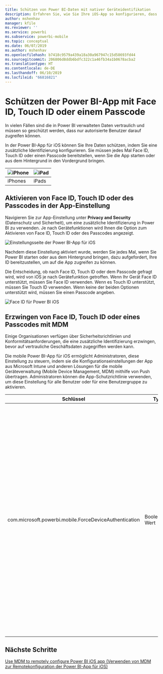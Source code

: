 ```yaml
---
title: Schützen von Power BI-Daten mit nativer Geräteidentifikation
description: Erfahren Sie, wie Sie Ihre iOS-App so konfigurieren, dass sie eine zusätzliche Identifizierung erfordert, bevor Sie auf Ihre Power BI-Daten zugreifen können.
author: mshenhav
manager: kfile
ms.reviewer: ''
ms.service: powerbi
ms.subservice: powerbi-mobile
ms.topic: conceptual
ms.date: 06/07/2019
ms.author: mshenhav
ms.openlocfilehash: b7418c9579a439a18a30a967947c15d58693fd44
ms.sourcegitcommit: 206806d8ddb6bdfc322c1a46fb34a1b0678acba2
ms.translationtype: HT
ms.contentlocale: de-DE
ms.lasthandoff: 06/10/2019
ms.locfileid: "66816821"
---
```

# <a name="protect-power-bi-app-with-face-id-touch-id-or-passcode"></a>Schützen der Power BI-App mit Face ID, Touch ID oder einem Passcode 

In vielen Fällen sind die in Power BI verwalteten Daten vertraulich und müssen so geschützt werden, dass nur autorisierte Benutzer darauf zugreifen können. 

In der Power BI-App für iOS können Sie Ihre Daten schützen, indem Sie eine zusätzliche Identifizierung konfigurieren. Sie müssen jedes Mal Face ID, Touch ID oder einen Passcode bereitstellen, wenn Sie die App starten oder aus dem Hintergrund in den Vordergrund bringen.

| ![iPhone](./media/tutorial-mobile-apps-ios-qna/iphone-logo-50-px.png) | ![iPad](./media/tutorial-mobile-apps-ios-qna/ipad-logo-50-px.png) |
|:--- |:--- |
| iPhones |iPads |

## <a name="turn-on-face-id-touch-id-or-passcode-in-app-setting"></a>Aktivieren von Face ID, Touch ID oder des Passcodes in der App-Einstellung

Navigieren Sie zur App-Einstellung unter **Privacy and Security** (Datenschutz und Sicherheit), um eine zusätzliche Identifizierung in Power BI zu verwenden. Je nach Gerätefunktionen wird Ihnen die Option zum Aktivieren von Face ID, Touch ID oder des Passcodes angezeigt.

![Einstellungsseite der Power BI-App für iOS](./media/mobile-ios-native-secure-access/mobile-ios-native-secured-setting.png)

Nachdem diese Einstellung aktiviert wurde, werden Sie jedes Mal, wenn Sie Power BI starten oder aus dem Hintergrund bringen, dazu aufgefordert, Ihre ID bereitzustellen, um auf die App zugreifen zu können. 

Die Entscheidung, ob nach Face ID, Touch ID oder dem Passcode gefragt wird, wird von iOS je nach Gerätefunktion getroffen. Wenn Ihr Gerät Face ID unterstützt, müssen Sie Face ID verwenden. Wenn es Touch ID unterstützt, müssen Sie Touch ID verwenden. Wenn keine der beiden Optionen unterstützt wird, müssen Sie einen Passcode angeben.

![Face ID für Power BI iOS](./media/mobile-ios-native-secure-access/mobile-ios-native-secured-faceid.png)

## <a name="use-mdm-to-enforce-face-id-touch-id-or-passcode"></a>Erzwingen von Face ID, Touch ID oder eines Passcodes mit MDM

Einige Organisationen verfügen über Sicherheitsrichtlinien und Konformitätsanforderungen, die eine zusätzliche Identifizierung erzwingen, bevor auf vertrauliche Geschäftsdaten zugegriffen werden kann. 

Die mobile Power BI-App für iOS ermöglicht Administratoren, diese Einstellung zu steuern, indem sie die Konfigurationseinstellungen der App aus Microsoft Intune und anderen Lösungen für die mobile Geräteverwaltung (Mobile Device Management, MDM) mithilfe von Push übertragen. Administratoren können die App-Schutzrichtlinie verwenden, um diese Einstellung für alle Benutzer oder für eine Benutzergruppe zu aktivieren.

|Schlüssel  |Typ  |Beschreibung  |
|---------|---------|---------|
| com.microsoft.powerbi.mobile.ForceDeviceAuthentication | Boolescher Wert | Der Standardwert ist FALSE. <br>Wenn er auf TRUE festgelegt wird, zwingt die App die Benutzer, sich mit Face ID, Touch ID oder einem Passcode zu identifizieren, damit ihnen Power BI-Daten in der App angezeigt werden können. Benutzer, die auf ihrem Gerät weder über Face ID noch über Touch ID verfügen und keinen Passcode konfiguriert haben, müssen diesen konfigurieren, um auf Power BI zugreifen zu können.  |

## <a name="next-steps"></a>Nächste Schritte

[Use MDM to remotely configure Power BI iOS app (Verwenden von MDM zur Remotekonfiguration der Power BI-App für iOS)](mobile-app-configuration.md)
